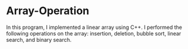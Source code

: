 # Array-Operation
In this program, I implemented a linear array using C++. I performed the following operations on the array: insertion, deletion, bubble sort, linear search, and binary search.
